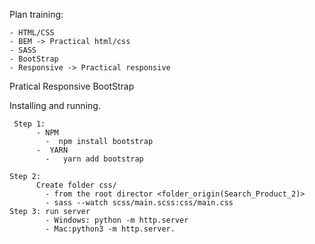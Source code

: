 Plan training:

    - HTML/CSS
    - BEM -> Practical html/css
    - SASS
    - BootStrap
    - Responsive -> Practical responsive

Pratical Responsive BootStrap

Installing and running.

     Step 1:
          - NPM
            -  npm install bootstrap
          -  YARN
            -   yarn add bootstrap

    Step 2:
          Create folder css/
            - from the root director <folder_origin(Search_Product_2)>
            - sass --watch scss/main.scss:css/main.css
    Step 3: run server
            - Windows: python -m http.server
            - Mac:python3 -m http.server.
